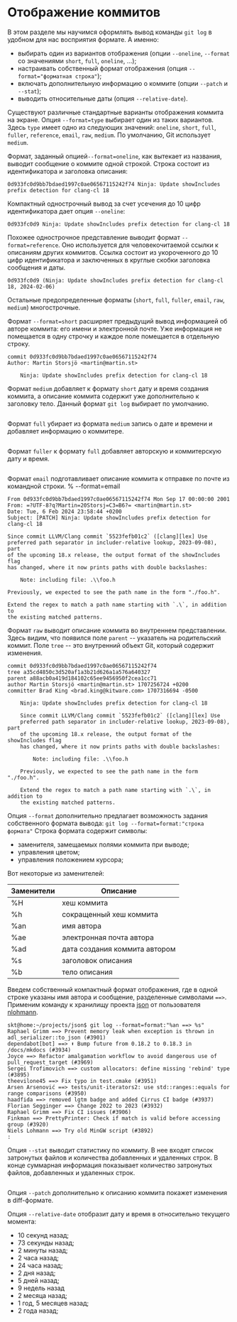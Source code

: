 # Отображение коммитов

<!-- STEP: Введение -->
В этом разделе мы научимся оформлять вывод команды `git log` в удобном для нас восприятия формате.
А именно:
* выбирать один из вариантов отображения (опции `--oneline`, `--format` со значениями `short`, `full`, `oneline`, ...);
* настраивать собственный формат отображения (опция `--format="форматная строка"`);
* включать дополнительную информацию о коммите (опции `--patch` и `--stat`);
* выводить относительные даты (опция `--relative-date`).


<!-- STEP: Опция `--format=<type>` -->
Существуют различные стандартные варианты отображения коммита на экране.
Опция `--format=type` выбирает один из таких вариантов.
Здесь `type` имеет одно из следующих значений: `oneline`, `short`, `full`, `fuller`, `reference`, `email`, `raw`, `medium`.
По умолчанию, Git использует `medium`.

Формат, заданный опцией`--format=oneline`, как вытекает из названия, выводит сообщение о коммите одной строкой.
Строка состоит из идентификатора и заголовка описания:
```
0d933fc0d9bb7bdaed1997c0ae06567115242f74 Ninja: Update showIncludes prefix detection for clang-cl 18
```
Компактный однострочный вывод за счет усечения до 10 цифр идентификатора дает опция `--oneline`:
```
0d933fc0d9 Ninja: Update showIncludes prefix detection for clang-cl 18
```
Похожее однострочное представление выводит формат `--format=reference`.
Оно используется для человекочитаемой ссылки к описаниям других коммитов.
Ссылка состоит из укороченного до 10 цифр идентификатора и заключенных в круглые скобки заголовка сообщения и даты.
```
0d933fc0d9 (Ninja: Update showIncludes prefix detection for clang-cl 18, 2024-02-06)
```
Остальные предопределенные форматы (`short`, `full`, `fuller`, `email`, `raw`, `medium`) многострочные.

Формат `--format=short` расширяет предыдущий вывод информацией об авторе коммита: его имени и электронной почте.
Уже информация не помещается в одну строчку и каждое поле помещается в отдельную строку.
``` % --format=short
commit 0d933fc0d9bb7bdaed1997c0ae06567115242f74
Author: Martin Storsjö <martin@martin.st>

    Ninja: Update showIncludes prefix detection for clang-cl 18
```

Формат `medium` добавляет к формату `short` дату и время создания коммита, а описание коммита содержит уже дополнительно к заголовку тело.
Данный формат `git log` выбирает по умолчанию.

```{figure} ./images/git-log-medium.png
```

Формат `full` убирает из формата `medium` запись о дате и времени и добавляет информацию о коммитере.

```{figure} ./images/git-log-full.png
```

Формат `fuller` к формату `full` добавляет авторскую и коммитерскую дату и время.
```{figure} ./images/git-log-fuller.png
```

Формат `email` подготавливает описание коммита к отправке по почте из командной строки.
% --format=email
```
From 0d933fc0d9bb7bdaed1997c0ae06567115242f74 Mon Sep 17 00:00:00 2001
From: =?UTF-8?q?Martin=20Storsj=C3=B6?= <martin@martin.st>
Date: Tue, 6 Feb 2024 23:58:44 +0200
Subject: [PATCH] Ninja: Update showIncludes prefix detection for clang-cl 18

Since commit LLVM/Clang commit `5523fefb01c2` ([clang][lex] Use
preferred path separator in includer-relative lookup, 2023-09-08), part
of the upcoming 18.x release, the output format of the showIncludes flag
has changed, where it now prints paths with double backslashes:

    Note: including file: .\\foo.h

Previously, we expected to see the path name in the form "./foo.h".

Extend the regex to match a path name starting with `.\`, in addition to
the existing matched patterns.
```

Формат `raw` выводит описание коммита во внутреннем представлении.
Здесь видим, что появился поле `parent` -- указатель на родительский коммит.
Поле `tree` -- это внутренний объект Git, который содержит изменения.
``` % --format=raw
commit 0d933fc0d9bb7bdaed1997c0ae06567115242f74
tree a35cd4850c3d520af1a3b21d626a1a576a640327
parent a88acb0a419d184102c65ee9456950f2cea1cc71
author Martin Storsjö <martin@martin.st> 1707256724 +0200
committer Brad King <brad.king@kitware.com> 1707316694 -0500

    Ninja: Update showIncludes prefix detection for clang-cl 18
    
    Since commit LLVM/Clang commit `5523fefb01c2` ([clang][lex] Use
    preferred path separator in includer-relative lookup, 2023-09-08), part
    of the upcoming 18.x release, the output format of the showIncludes flag
    has changed, where it now prints paths with double backslashes:
    
        Note: including file: .\\foo.h
    
    Previously, we expected to see the path name in the form "./foo.h".
    
    Extend the regex to match a path name starting with `.\`, in addition to
    the existing matched patterns.
```


<!-- STEP: Опция `--format="форматная строка"` -->
Опция `--format` дополнительно предлагает возможность задания собственного формата вывода:
`git log --format=format:"строка формата"`
Строка формата содержит символы:
* заменителя, замещаемых полями коммита при выводе;
* управления цветом;
* управления положением курсора;

Вот некоторые из заменителей:

| Заменители |     Описание        |
|-------|--------------------------|
|  %H   | хеш коммита              | 
|  %h   | сокращенный хеш коммита  | 
|  %an  | имя автора               | 
|  %ae  | электронная почта автора | 
|  %ad  | дата создания коммита автором | 
|  %s   | заголовок описания       | 
|  %b   | тело описания            | 

Введем собственный компактный формат отображения, где в одной строке указаны имя автора и сообщение, разделенные символами `==>`.
Применим команду к хранилищу проекта [json](https://github.com/nlohmann/json.git) от пользователя [nlohmann](https://github.com/nlohmann).

``` console
skt@home:~/projects/json$ git log --format=format:"%an ==> %s"
Raphael Grimm ==> Prevent memory leak when exception is thrown in adl_serializer::to_json (#3901)
dependabot[bot] ==> ⬆️ Bump future from 0.18.2 to 0.18.3 in /docs/mkdocs (#3934)
Joyce ==> Refactor amalgamation workflow to avoid dangerous use of pull_request_target (#3969)
Sergei Trofimovich ==> custom allocators: define missing 'rebind' type (#3895)
theevilone45 ==> Fix typo in test.cmake (#3951)
Arsen Arsenović ==> tests/unit-iterators2: use std::ranges::equals for range comparisons (#3950)
haadfida ==> removed lgtm badge and added Cirrus CI badge (#3937)
Florian Segginger ==> Change 2022 to 2023 (#3932)
Raphael Grimm ==> Fix CI issues (#3906)
Finkman ==> PrettyPrinter: Check if match is valid before accessing group (#3920)
Niels Lohmann ==> Try old MinGW script (#3892)
:
```


<!-- STEP: Опция `--stat` -->
Опция `--stat` выводит статистику по коммиту.
В нее входят список затронутых файлов и количества добавленных и удаленных строк.
В конце суммарная информация показывает количество затронутых файлов, добавленных и удаленных строк.
```{figure} ./images/git-log-stat.png
```


<!-- STEP: Опция `--patch` -->
Опция `--patch` дополнительно к описанию коммита покажет изменения в diff-формате.


<!-- STEP: Опция `--relative-date` -->
Опция `--relative-date` отобразит дату и время в относительно текущего момента:
* 10 секунд назад;
* 73 секунды назад;
* 2 минуты назад;
* 2 часа назад;
* 24 часа назад;
* 2 дня назад;
* 5 дней назад;
* 9 недель назад
* 2 месяца назад;
* 1 год, 5 месяцев назад;
* 2 года назад;

```{figure} ./images/git-log-relative-date.png
```

